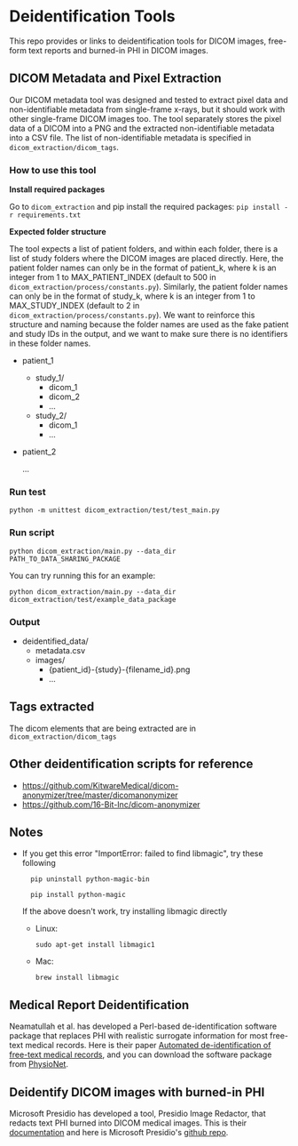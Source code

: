 # Deidentification Tools
This repo provides or links to deidentification tools for DICOM images, free-form text reports and burned-in PHI in DICOM images.

## DICOM Metadata and Pixel Extraction
Our DICOM metadata tool was designed and tested to extract pixel data and non-identifiable metadata from single-frame x-rays, but it should work with other single-frame DICOM images too. The tool separately stores the pixel data of a DICOM into a PNG and the extracted non-identifiable metadata into a CSV file. The list of non-identifiable metadata is specified in `dicom_extraction/dicom_tags`. 

### How to use this tool
**Install required packages**

Go to `dicom_extraction` and pip install the required packages:
`pip install -r requirements.txt`

**Expected folder structure**

The tool expects a list of patient folders, and within each folder, there is a list of study folders where the DICOM images are placed directly. Here, the patient folder names can only be in the format of patient_k, where k is an integer from 1 to MAX_PATIENT_INDEX (default to 500 in `dicom_extraction/process/constants.py`). Similarly, the patient folder names can only be in the format of study_k, where k is an integer from 1 to MAX_STUDY_INDEX (default to 2 in `dicom_extraction/process/constants.py`). We want to reinforce this structure and naming because the folder names are used as the fake patient and study IDs in the output, and we want to make sure there is no identifiers in these folder names.

- patient_1
    - study_1/
        - dicom_1
        - dicom_2
        - ...
    - study_2/
        - dicom_1
        - ...

- patient_2

  ...


### Run test

```
python -m unittest dicom_extraction/test/test_main.py 
```


### Run script

```
python dicom_extraction/main.py --data_dir PATH_TO_DATA_SHARING_PACKAGE
```
You can try running this for an example:
```
python dicom_extraction/main.py --data_dir dicom_extraction/test/example_data_package
```
### Output

- deidentified_data/
    - metadata.csv
    - images/
        - {patient_id}-{study}-{filename_id}.png
        - ...

## Tags extracted
The dicom elements that are being extracted are in `dicom_extraction/dicom_tags`


## Other deidentification scripts for reference
- https://github.com/KitwareMedical/dicom-anonymizer/tree/master/dicomanonymizer
- https://github.com/16-Bit-Inc/dicom-anonymizer


## Notes
- If you get this error "ImportError: failed to find libmagic", try these following

        
        pip uninstall python-magic-bin
 
        pip install python-magic
        

        
    If the above doesn't work, try installing libmagic directly
    - Linux:
        ```
        sudo apt-get install libmagic1
        ```
    - Mac:
        ```
        brew install libmagic
        ```

## Medical Report Deidentification
Neamatullah et al. has developed a Perl-based de-identification software package that replaces PHI with realistic surrogate information for most free-text medical records. Here is their paper [Automated de-identification of free-text medical records](https://bmcmedinformdecismak.biomedcentral.com/articles/10.1186/1472-6947-8-32), and you can download the software package from [PhysioNet](https://physionet.org/content/deid/1.1/#files-panel).

## Deidentify DICOM images with burned-in PHI
Microsoft Presidio has developed a tool, Presidio Image Redactor, that redacts text PHI burned into DICOM medical images. This is their [documentation](https://microsoft.github.io/presidio/image-redactor/) and here is Microsoft Presidio's [github repo](https://github.com/microsoft/presidio). 
